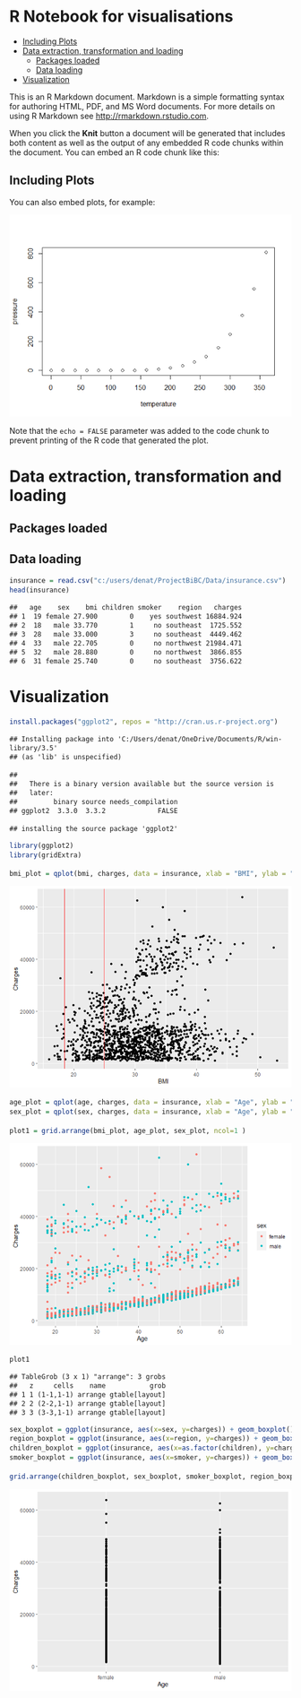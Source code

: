 R Notebook for visualisations
================

-   [Including Plots](#including-plots)
-   [Data extraction, transformation and loading](#data-extraction-transformation-and-loading)
    -   [Packages loaded](#packages-loaded)
    -   [Data loading](#data-loading)
-   [Visualization](#visualization)

This is an R Markdown document. Markdown is a simple formatting syntax for authoring HTML, PDF, and MS Word documents. For more details on using R Markdown see <http://rmarkdown.rstudio.com>.

When you click the **Knit** button a document will be generated that includes both content as well as the output of any embedded R code chunks within the document. You can embed an R code chunk like this:

Including Plots
---------------

You can also embed plots, for example:

![](visual_files/figure-markdown_github/pressure-1.png)

Note that the `echo = FALSE` parameter was added to the code chunk to prevent printing of the R code that generated the plot.

Data extraction, transformation and loading
===========================================

Packages loaded
---------------

Data loading
------------

``` r
insurance = read.csv("c:/users/denat/ProjectBiBC/Data/insurance.csv")
head(insurance)
```

    ##   age    sex    bmi children smoker    region   charges
    ## 1  19 female 27.900        0    yes southwest 16884.924
    ## 2  18   male 33.770        1     no southeast  1725.552
    ## 3  28   male 33.000        3     no southeast  4449.462
    ## 4  33   male 22.705        0     no northwest 21984.471
    ## 5  32   male 28.880        0     no northwest  3866.855
    ## 6  31 female 25.740        0     no southeast  3756.622

Visualization
=============

``` r
install.packages("ggplot2", repos = "http://cran.us.r-project.org")
```

    ## Installing package into 'C:/Users/denat/OneDrive/Documents/R/win-library/3.5'
    ## (as 'lib' is unspecified)

    ## 
    ##   There is a binary version available but the source version is
    ##   later:
    ##         binary source needs_compilation
    ## ggplot2  3.3.0  3.3.2             FALSE

    ## installing the source package 'ggplot2'

``` r
library(ggplot2)
library(gridExtra)

bmi_plot = qplot(bmi, charges, data = insurance, xlab = "BMI", ylab = "Charges") + geom_vline(xintercept = 18.5, color = "red") + geom_vline(xintercept = 24.9, color = "red")
```

![](visual_files/figure-markdown_github/bmi_plot-1.png)

``` r
age_plot = qplot(age, charges, data = insurance, xlab = "Age", ylab = "Charges", col = sex)
sex_plot = qplot(sex, charges, data = insurance, xlab = "Age", ylab = "Charges")

plot1 = grid.arrange(bmi_plot, age_plot, sex_plot, ncol=1 )
```

![](visual_files/figure-markdown_github/unnamed-chunk-2-1.png)

``` r
plot1
```

    ## TableGrob (3 x 1) "arrange": 3 grobs
    ##   z     cells    name           grob
    ## 1 1 (1-1,1-1) arrange gtable[layout]
    ## 2 2 (2-2,1-1) arrange gtable[layout]
    ## 3 3 (3-3,1-1) arrange gtable[layout]

``` r
sex_boxplot = ggplot(insurance, aes(x=sex, y=charges)) + geom_boxplot()
region_boxplot = ggplot(insurance, aes(x=region, y=charges)) + geom_boxplot() + theme(axis.text.x = element_text(angle = 90, hjust = 1))
children_boxplot = ggplot(insurance, aes(x=as.factor(children), y=charges)) + geom_boxplot() + labs(x="# of children")
smoker_boxplot = ggplot(insurance, aes(x=smoker, y=charges)) + geom_boxplot()

grid.arrange(children_boxplot, sex_boxplot, smoker_boxplot, region_boxplot, ncol=2 )
```

![](visual_files/figure-markdown_github/unnamed-chunk-3-1.png)
